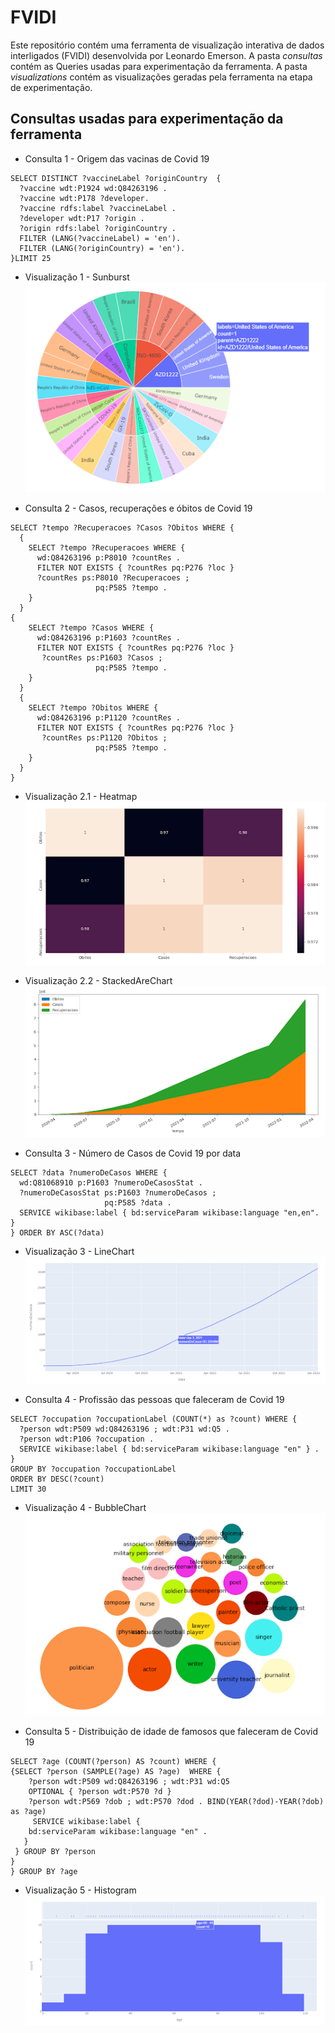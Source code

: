 # FVIDI

Este repositório contém uma ferramenta de visualização interativa de dados interligados (FVIDI) desenvolvida por Leonardo Emerson.
A pasta *consultas* contém as Queries usadas para experimentação da ferramenta.
A pasta *visualizations* contém as visualizações geradas pela ferramenta na etapa de experimentação.   

## Consultas usadas para experimentação da ferramenta

- Consulta 1 - Origem das vacinas de Covid 19

```sparql
SELECT DISTINCT ?vaccineLabel ?originCountry  {
  ?vaccine wdt:P1924 wd:Q84263196 .
  ?vaccine wdt:P178 ?developer.
  ?vaccine rdfs:label ?vaccineLabel .
  ?developer wdt:P17 ?origin . 
  ?origin rdfs:label ?originCountry .
  FILTER (LANG(?vaccineLabel) = 'en').
  FILTER (LANG(?originCountry) = 'en').
}LIMIT 25
```

- Visualização 1 - Sunburst
![alt text](https://github.com/leonardoemerson/fvidi/blob/main/visualizations/Visualização%201.png?raw=true)

- Consulta 2 - Casos, recuperações e óbitos de Covid 19

```sparql
SELECT ?tempo ?Recuperacoes ?Casos ?Obitos WHERE {
  {
    SELECT ?tempo ?Recuperacoes WHERE {
      wd:Q84263196 p:P8010 ?countRes .
      FILTER NOT EXISTS { ?countRes pq:P276 ?loc }
      ?countRes ps:P8010 ?Recuperacoes ;
                   pq:P585 ?tempo .
    }
  } 
{
    SELECT ?tempo ?Casos WHERE {
      wd:Q84263196 p:P1603 ?countRes .
      FILTER NOT EXISTS { ?countRes pq:P276 ?loc }
       ?countRes ps:P1603 ?Casos ;
                   pq:P585 ?tempo .
    }
  } 
  {
    SELECT ?tempo ?Obitos WHERE {
      wd:Q84263196 p:P1120 ?countRes .
      FILTER NOT EXISTS { ?countRes pq:P276 ?loc }
       ?countRes ps:P1120 ?Obitos ;
                   pq:P585 ?tempo .
    }
  }
}
```

- Visualização 2.1 - Heatmap
![alt text](https://github.com/leonardoemerson/fvidi/blob/main/visualizations/Visualização%202.1.png?raw=true)

- Visualização 2.2 - StackedAreChart
![alt text](https://github.com/leonardoemerson/fvidi/blob/main/visualizations/Visualização%202.2.png?raw=true)

- Consulta 3 - Número de Casos de Covid 19 por data

```sparql
SELECT ?data ?numeroDeCasos WHERE {
  wd:Q81068910 p:P1603 ?numeroDeCasosStat .
  ?numeroDeCasosStat ps:P1603 ?numeroDeCasos ;
                     pq:P585 ?data .
  SERVICE wikibase:label { bd:serviceParam wikibase:language "en,en". }
} ORDER BY ASC(?data)
```
- Visualização 3 - LineChart
![alt text](https://github.com/leonardoemerson/fvidi/blob/main/visualizations/Visualização%203.png?raw=true)

- Consulta 4 - Profissão das pessoas que faleceram de Covid 19
```sparql
SELECT ?occupation ?occupationLabel (COUNT(*) as ?count) WHERE {
  ?person wdt:P509 wd:Q84263196 ; wdt:P31 wd:Q5 .
  ?person wdt:P106 ?occupation .
  SERVICE wikibase:label { bd:serviceParam wikibase:language "en" } .
} 
GROUP BY ?occupation ?occupationLabel
ORDER BY DESC(?count)
LIMIT 30
```
- Visualização 4 - BubbleChart
![alt text](https://github.com/leonardoemerson/fvidi/blob/main/visualizations/Visualização%204.png?raw=true)

- Consulta 5 - Distribuição de idade de famosos que faleceram de Covid 19

```sparql
SELECT ?age (COUNT(?person) AS ?count) WHERE {
{SELECT ?person (SAMPLE(?age) AS ?age)  WHERE {
    ?person wdt:P509 wd:Q84263196 ; wdt:P31 wd:Q5 
    OPTIONAL { ?person wdt:P570 ?d }
    ?person wdt:P569 ?dob ; wdt:P570 ?dod . BIND(YEAR(?dod)-YEAR(?dob) as ?age) 
     SERVICE wikibase:label {
    bd:serviceParam wikibase:language "en" .
   }
 } GROUP BY ?person
}
} GROUP BY ?age

```

- Visualização 5 - Histogram
![alt text](https://github.com/leonardoemerson/fvidi/blob/main/visualizations/Visualização%205.png?raw=true)
